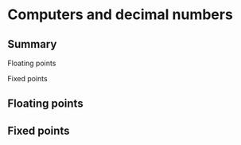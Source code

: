 # Computers and decimal numbers

## Summary

Floating points

Fixed points

## Floating points

## Fixed points
